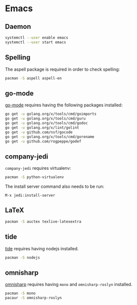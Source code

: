 Emacs
=====

Daemon
------

```bash
systemctl --user enable emacs
systemctl --user start emacs
```

Spelling
--------

The aspell package is required in order to check spelling:

```bash
pacman -S aspell aspell-en
```

go-mode
-------

[go-mode](https://github.com/dominikh/go-mode.el) requires having the following
packages installed:

```bash
go get -u golang.org/x/tools/cmd/goimports
go get -u golang.org/x/tools/cmd/guru
go get -u golang.org/x/tools/cmd/godoc
go get -u golang.org/x/lint/golint
go get -u github.com/nsf/gocode
go get -u golang.org/x/tools/cmd/gorename
go get -u github.com/rogpeppe/godef
```

company-jedi
------------

`company-jedi` requires virtualenv:

```bash
pacman -S python-virtualenv
```

The install server command also needs to be run:

```
M-x jedi:install-server
```

LaTeX
-----

```bash
pacman -S auctex texlive-latexextra
```

tide
----

[tide](https://github.com/ananthakumaran/tide) requires having nodejs installed.

```bash
pacman -S nodejs
```

omnisharp
---------

[omnisharp](https://github.com/OmniSharp/omnisharp-emacs) requires having `mono` and `omnisharp-roslyn` installed.

```bash
pacman -S mono
pacaur -S omnisharp-roslyn
```
